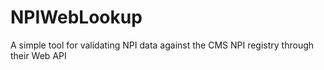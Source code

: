 # NPIWebLookup
A simple tool for validating NPI data against the CMS NPI registry through their Web API
